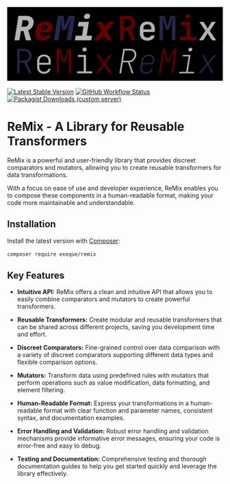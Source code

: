 <img src="art/logo.svg" alt="remix logo">

[![Latest Stable Version](https://img.shields.io/packagist/v/exeque/remix)](https://packagist.org/packages/exeque/remix)
[![GitHub Workflow Status](https://img.shields.io/github/actions/workflow/status/ExeQue/remix/tests.yml)](https://github.com/ExeQue/remix/actions/workflows/tests.yml)
[![Packagist Downloads (custom server)](https://img.shields.io/packagist/dt/exeque/remix)](https://packagist.org/packages/exeque/remix)



# ReMix - A Library for Reusable Transformers
ReMix is a powerful and user-friendly library that provides discreet comparators and mutators, 
allowing you to create reusable transformers for data transformations. 

With a focus on ease of use and developer experience, 
ReMix enables you to compose these components in a human-readable format, 
making your code more maintainable and understandable.

## Installation

Install the latest version with [Composer](https://getcomposer.org/):

```bash
composer require exeque/remix
```

## Key Features

- **Intuitive API:** ReMix offers a clean and intuitive API that allows you to easily combine comparators and mutators to create powerful transformers.

- **Reusable Transformers:** Create modular and reusable transformers that can be shared across different projects, saving you development time and effort.

- **Discreet Comparators:** Fine-grained control over data comparison with a variety of discreet comparators supporting different data types and flexible comparison options.

- **Mutators:** Transform data using predefined rules with mutators that perform operations such as value modification, data formatting, and element filtering.

- **Human-Readable Format:** Express your transformations in a human-readable format with clear function and parameter names, consistent syntax, and documentation examples.

- **Error Handling and Validation:** Robust error handling and validation mechanisms provide informative error messages, ensuring your code is error-free and easy to debug.

- **Testing and Documentation:** Comprehensive testing and thorough documentation guides to help you get started quickly and leverage the library effectively.
